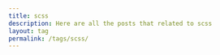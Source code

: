 ```yaml
---
title: scss
description: Here are all the posts that related to scss
layout: tag
permalink: /tags/scss/
---
```

